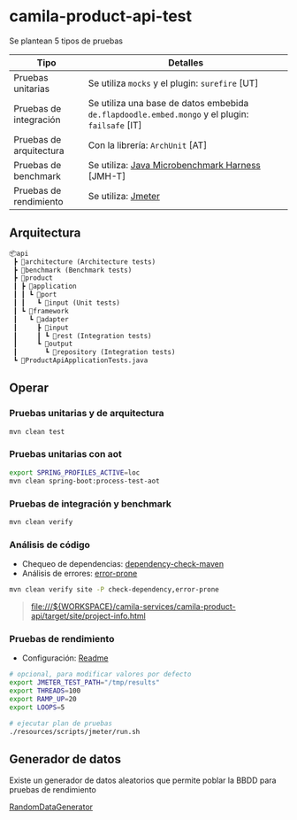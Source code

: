 # camila-product-api-test

Se plantean 5 tipos de pruebas

| Tipo | Detalles |
|------|----------|
| Pruebas unitarias | Se utiliza `mocks` y el plugin: `surefire` [UT] |
| Pruebas de integración | Se utiliza una base de datos embebida `de.flapdoodle.embed.mongo` y el plugin: `failsafe` [IT] |
| Pruebas de arquitectura | Con la librería: `ArchUnit` [AT] |
| Pruebas de benchmark | Se utiliza: [Java Microbenchmark Harness](https://github.com/openjdk/jmh) [JMH-T] |
| Pruebas de rendimiento | Se utiliza: [Jmeter](https://jmeter.apache.org) |

## Arquitectura

```txt
📦api
 ┣ 📂architecture (Architecture tests)
 ┣ 📂benchmark (Benchmark tests)
 ┣ 📂product
 ┃ ┣ 📂application
 ┃ ┃ ┗ 📂port
 ┃ ┃   ┗ 📂input (Unit tests)
 ┃ ┗ 📂framework
 ┃   ┗ 📂adapter
 ┃     ┣ 📂input
 ┃     ┃ ┗ 📂rest (Integration tests)
 ┃     ┗ 📂output
 ┃       ┗ 📂repository (Integration tests)
 ┗ 📜ProductApiApplicationTests.java
```

## Operar

### Pruebas unitarias y de arquitectura

```bash
mvn clean test 
```

### Pruebas unitarias con aot

```bash
export SPRING_PROFILES_ACTIVE=loc
mvn clean spring-boot:process-test-aot
```

### Pruebas de integración y benchmark

```bash
mvn clean verify
```

### Análisis de código

* Chequeo de dependencias: [dependency-check-maven](https://jeremylong.github.io/DependencyCheck/dependency-check-maven/)
* Análisis de errores: [error-prone](https://github.com/google/error-prone)

```bash
mvn clean verify site -P check-dependency,error-prone
```

> [file:///${WORKSPACE}/camila-services/camila-product-api/target/site/project-info.html]()
 
### Pruebas de rendimiento

* Configuración: [Readme](./resources/scripts/jmeter)

```bash
# opcional, para modificar valores por defecto
export JMETER_TEST_PATH="/tmp/results"
export THREADS=100
export RAMP_UP=20 
export LOOPS=5

# ejecutar plan de pruebas
./resources/scripts/jmeter/run.sh
```

## Generador de datos

Existe un generador de datos aleatorios que permite poblar la BBDD para pruebas de rendimiento

[RandomDataGenerator](java/com/camila/api/product/framework/adapter/output/repository/RandomDataGenerator.java)
